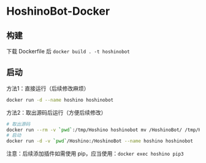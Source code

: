 # HoshinoBot-Docker

## 构建

下载 Dockerfile 后 `docker build . -t hoshinobot`

## 启动

方法1：直接运行（后续修改麻烦）

```sh
docker run -d --name hoshino hoshinobot
```

方法2：取出源码后运行（方便后续修改）

```sh
# 取出源码
docker run --rm -v `pwd`:/tmp/Hoshino hoshinobot mv /HoshinoBot/ /tmp/Hoshino/Hoshino
# 启动
docker run -d -v `pwd`/Hoshino:/HoshinoBot --name hoshino hoshinobot
```

注意：后续添加插件如需使用 pip，应当使用：`docker exec hoshino pip3`
